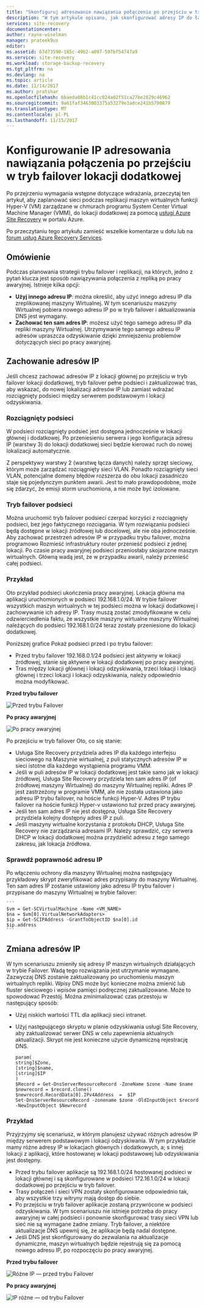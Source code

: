 ```yaml
---
title: "Skonfiguruj adresowanie nawiązania połączenia po przejściu w tryb failover lokację dodatkową z usługi Azure Site Recovery IP | Dokumentacja firmy Microsoft"
description: "W tym artykule opisano, jak skonfigurować adresy IP do łączenia się maszyn wirtualnych po przejściu w tryb failover lokację dodatkową z usługi Azure Site Recovery."
services: site-recovery
documentationcenter: 
author: rayne-wiselman
manager: prateek9us
editor: 
ms.assetid: 67d73590-185c-49b2-a097-597bf54747a9
ms.service: site-recovery
ms.workload: storage-backup-recovery
ms.tgt_pltfrm: na
ms.devlang: na
ms.topic: article
ms.date: 11/14/2017
ms.author: pratshar
ms.openlocfilehash: 6baeda08b1c41cc024a02f51ca27be2829c46962
ms.sourcegitcommit: 9a61faf3463003375a53279e3adce241b5700879
ms.translationtype: MT
ms.contentlocale: pl-PL
ms.lasthandoff: 11/15/2017
---
```

# <a name="set-up-ip-addressing-to-connect-after-failover-to-a-secondary-site"></a>Konfigurowanie IP adresowania nawiązania połączenia po przejściu w tryb failover lokacji dodatkowej

Po przejrzeniu wymagania wstępne dotyczące wdrażania, przeczytaj ten artykuł, aby zaplanować sieci podczas replikacji maszyn wirtualnych funkcji Hyper-V (VM) zarządzane w chmurach programu System Center Virtual Machine Manager (VMM), do lokacji dodatkowej za pomocą [usługi Azure Site Recovery](site-recovery-overview.md) w portalu Azure. 

Po przeczytaniu tego artykułu zamieść wszelkie komentarze u dołu lub na [forum usług Azure Recovery Services](https://social.msdn.microsoft.com/forums/azure/home?forum=hypervrecovmgr).

## <a name="overview"></a>Omówienie

Podczas planowania strategii trybu failover i replikacji, na których, jedno z pytań klucza jest sposób nawiązywania połączenia z repliką po pracy awaryjnej. Istnieje kilka opcji: 

- **Użyj innego adresu IP**: można określić, aby użyć innego adresu IP dla zreplikowanej maszyny Wirtualnej. W tym scenariuszu maszyny Wirtualnej pobiera nowego adresu IP po w tryb failover i aktualizowania DNS jest wymagany.
- **Zachować ten sam adres IP**: możesz użyć tego samego adresu IP dla repliki maszyny Wirtualnej. Utrzymywanie tego samego adresu IP adresów upraszcza odzyskiwanie dzięki zmniejszeniu problemów dotyczących sieci po pracy awaryjnej. 

## <a name="retaining-ip-addresses"></a>Zachowanie adresów IP

Jeśli chcesz zachować adresów IP z lokacji głównej po przejściu w tryb failover lokacji dodatkowej, tryb failover pełne podsieci i zaktualizować tras, aby wskazać, do nowej lokalizacji adresów IP lub zamiast wdrażać rozciągnięty podsieci między serwerem podstawowym i lokacji odzyskiwania.

### <a name="stretched-subnet"></a>Rozciągnięty podsieci

W podsieci rozciągnięty podsieć jest dostępna jednocześnie w lokacji głównej i dodatkowej. Po przeniesieniu serwera i jego konfiguracja adresu IP (warstwy 3) do lokacji dodatkowej sieci będzie kierować ruch do nowej lokalizacji automatycznie. 

Z perspektywy warstwy 2 (warstwę łącza danych) należy sprzęt sieciowy, którym może zarządzać rozciągnięty sieci VLAN. Ponadto rozciągnięty sieci VLAN, potencjalne domeny błędów rozszerza do obu lokacji zasadniczo staje się pojedynczym punktem awarii. Jest to mało prawdopodobne, może się zdarzyć, że emisji storm uruchomiona, a nie może być izolowane. 


### <a name="subnet-failover"></a>Tryb failover podsieci

Można uruchomić tryb failover podsieci czerpać korzyści z rozciągnięty podsieci, bez jego faktycznego rozciągania. W tym rozwiązaniu podsieci będą dostępne w lokacji źródłowej lub docelowej, ale nie oba jednocześnie. Aby zachować przestrzeń adresów IP w przypadku trybu failover, można programowo Rozmieść infrastruktury router przenieść podsieci z jednej lokacji. Po czasie pracy awaryjnej podsieci przeniosłaby skojarzone maszyn wirtualnych. Główną wadą jest, że w przypadku awarii, należy przenieść całej podsieci.

### <a name="example"></a>Przykład

Oto przykład podsieci ukończenia pracy awaryjnej. Lokacja główna ma aplikacji uruchomionych w podsieci 192.168.1.0/24. W trybie failover wszystkich maszyn wirtualnych w tej podsieci można w lokacji dodatkowej i zachowywanie ich adresy IP. Trasy muszą zostać zmodyfikowane w celu odzwierciedlenia faktu, że wszystkie maszyny wirtualne maszyny Wirtualnej należących do podsieci 192.168.1.0/24 teraz zostały przeniesione do lokacji dodatkowej.

Poniższej grafice Pokaż podsieci przed i po trybu failover:

- Przed trybu failover 192.168.0.1/24 podsieci jest aktywny w lokacji źródłowej, stanie się aktywne w lokacji dodatkowej po pracy awaryjnej.
- Tras między lokacji głównej i lokacji odzyskiwania, trzeci lokacji i lokacji głównej i trzeci lokacji i lokacji odzyskiwania, należy odpowiednio można modyfikować.

**Przed trybu failover**

![Przed trybu Failover](./media/vmm-to-vmm-walkthrough-network/network-design2.png)

**Po pracy awaryjnej**

![Po pracy awaryjnej](./media/vmm-to-vmm-walkthrough-network/network-design3.png)

Po przejściu w tryb failover Oto, co się stanie:

- Usługa Site Recovery przydziela adres IP dla każdego interfejsu sieciowego na Maszynie wirtualnej, z puli statycznych adresów IP w sieci istotne dla każdego wystąpienia programu VMM.
- Jeśli w puli adresów IP w lokacji dodatkowej jest takie samo jak w lokacji źródłowej, Usługa Site Recovery przydziela ten sam adres IP (of źródłowej maszyny Wirtualnej) do maszyny Wirtualnej repliki. Adres IP jest zastrzeżony w programie VMM, ale nie została ustawiona jako adresu IP trybu failover, na hoście funkcji Hyper-V. Adres IP trybu failover na hoście funkcji Hyper-v ustawiono tuż przed pracy awaryjnej.
- Jeśli ten sam adres IP nie jest dostępna, Usługa Site Recovery przydziela kolejny dostępny adres IP z puli.
- Jeśli maszyny wirtualne korzystania z protokołu DHCP, Usługa Site Recovery nie zarządzania adresami IP. Należy sprawdzić, czy serwera DHCP w lokacji dodatkowej można przydzielić adresu z tego samego zakresu, jak lokacja źródłowa.

### <a name="validate-the-ip-address"></a>Sprawdź poprawność adresu IP

Po włączeniu ochrony dla maszyny Wirtualnej można następujący przykładowy skrypt zweryfikować adres przypisany do maszyny Wirtualnej. Ten sam adres IP zostanie ustawiony jako adresu IP trybu failover i przypisane do maszyny Wirtualnej w trybie failover:

    ```
    $vm = Get-SCVirtualMachine -Name <VM_NAME>
    $na = $vm[0].VirtualNetworkAdapters>
    $ip = Get-SCIPAddress -GrantToObjectID $na[0].id
    $ip.address 
    ```

## <a name="changing-ip-addresses"></a>Zmiana adresów IP

W tym scenariuszu zmieniły się adresy IP maszyn wirtualnych działających w trybie Failover. Wadą tego rozwiązania jest utrzymanie wymagane. Zazwyczaj DNS zostanie zaktualizowany po uruchomieniu maszyn wirtualnych repliki. Wpisy DNS może być konieczne można zmienić lub fluster sieciowego i wpisów pamięci podręcznej zaktualizowane. Może to spowodować Przestój. Można zminimalizować czas przestoju w następujący sposób:

- Użyj niskich wartości TTL dla aplikacji sieci intranet.
- Użyj następującego skryptu w planie odzyskiwania usługi Site Recovery, aby zaktualizować serwer DNS w celu zapewnienia aktualnych aktualizacji. Skrypt nie jest konieczne użycie dynamiczną rejestrację DNS.

    ```
    param(
    string]$Zone,
    [string]$name,
    [string]$IP
    )
    $Record = Get-DnsServerResourceRecord -ZoneName $zone -Name $name
    $newrecord = $record.clone()
    $newrecord.RecordData[0].IPv4Address  =  $IP
    Set-DnsServerResourceRecord -zonename $zone -OldInputObject $record -NewInputObject $Newrecord
    ```
    
### <a name="example"></a>Przykład 

Przyjrzyjmy się scenariusz, w którym planujesz używać różnych adresów IP między serwerem podstawowym i lokacji odzyskiwania. W tym przykładzie mamy różne adresy IP w lokacjach głównych i dodatkowych, a; s innej lokacji z aplikacji, które hostowanej w lokacji podstawowej lub odzyskiwania jest dostępny.

- Przed trybu failover aplikacje są 192.168.1.0/24 hostowanej podsieci w lokacji głównej i są skonfigurowane w podsieci 172.16.1.0/24 w lokacji dodatkowej po przejściu w tryb failover.
- Trasy połączeń i sieci VPN zostały skonfigurowane odpowiednio tak, aby wszystkie trzy witryny mają dostęp do siebie.
- Po przejściu w tryb failover aplikacje zostaną przywrócone w podsieci odzyskiwania. W tym scenariuszu nie istnieje potrzeba do pracy awaryjnej w całej podsieci i ponownie skonfigurować trasy sieci VPN lub sieć nie są wymagane żadne zmiany. Tryb failover, a niektóre aktualizacje DNS upewnij się, że aplikacje będą nadal dostępne.
- Jeśli DNS jest skonfigurowany do zezwalania na aktualizacje dynamiczne, maszyn wirtualnych będzie rejestrują się za pomocą nowego adresu IP, po rozpoczęciu po pracy awaryjnej.

**Przed trybu failover**

![Różne IP — przed trybu Failover](./media/vmm-to-vmm-walkthrough-network/network-design10.png)

**Po pracy awaryjnej**

![IP różne — od trybu Failover](./media/vmm-to-vmm-walkthrough-network/network-design11.png)




